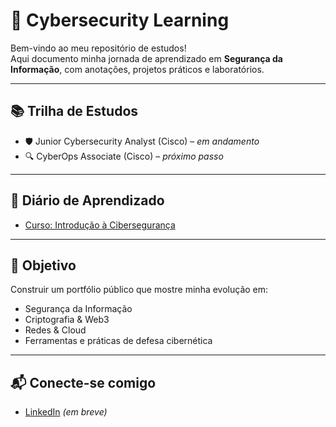 # 🔐 Cybersecurity Learning  

Bem-vindo ao meu repositório de estudos!  
Aqui documento minha jornada de aprendizado em **Segurança da Informação**, com anotações, projetos práticos e laboratórios.  

---

## 📚 Trilha de Estudos  

- 🛡️ Junior Cybersecurity Analyst (Cisco) – *em andamento*  
- 🔍 CyberOps Associate (Cisco) – *próximo passo*  

--- 

## 📅 Diário de Aprendizado  

- [Curso: Introdução à Cibersegurança](./introducao_ciberseguranca/)

---

## 🎯 Objetivo  

Construir um portfólio público que mostre minha evolução em:  
- Segurança da Informação  
- Criptografia & Web3  
- Redes & Cloud  
- Ferramentas e práticas de defesa cibernética  

---

## 📬 Conecte-se comigo  
- [LinkedIn](https://www.linkedin.com/) *(em breve)*  
